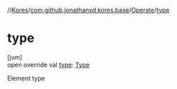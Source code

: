 //[Kores](../../../index.md)/[com.github.jonathanxd.kores.base](../index.md)/[Operate](index.md)/[type](type.md)

# type

[jvm]\
open override val [type](type.md): [Type](https://docs.oracle.com/javase/8/docs/api/java/lang/reflect/Type.html)

Element type
